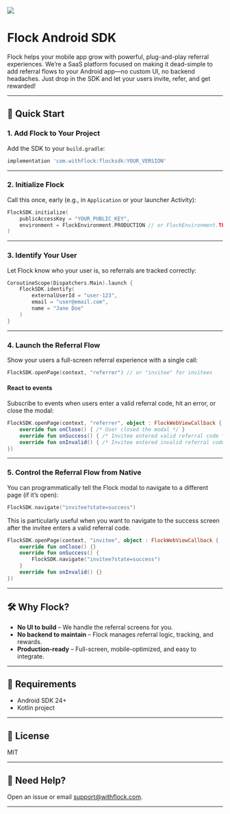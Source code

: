 [![](https://jitpack.io/v/Flock-Solutions/FlockSDK-Android.svg)](https://jitpack.io/#Flock-Solutions/FlockSDK-Android)

# Flock Android SDK

Flock helps your mobile app grow with powerful, plug-and-play referral experiences. We’re a SaaS platform focused on making it dead-simple to add referral flows to your Android app—no custom UI, no backend headaches. Just drop in the SDK and let your users invite, refer, and get rewarded!

---

## 🚀 Quick Start

### 1. Add Flock to Your Project

Add the SDK to your `build.gradle`:

```groovy
implementation 'com.withflock:flocksdk:YOUR_VERSION'
```

---

### 2. Initialize Flock

Call this once, early (e.g., in `Application` or your launcher Activity):

```kotlin
FlockSDK.initialize(
    publicAccessKey = "YOUR_PUBLIC_KEY",
    environment = FlockEnvironment.PRODUCTION // or FlockEnvironment.TEST
)
```

---

### 3. Identify Your User

Let Flock know who your user is, so referrals are tracked correctly:

```kotlin
CoroutineScope(Dispatchers.Main).launch {
    FlockSDK.identify(
        externalUserId = "user-123",
        email = "user@email.com",
        name = "Jane Doe"
    )
}
```

---

### 4. Launch the Referral Flow

Show your users a full-screen referral experience with a single call:

```kotlin
FlockSDK.openPage(context, "referrer") // or "invitee" for invitees
```

#### React to events

Subscribe to events when users enter a valid referral code, hit an error, or close the modal:

```kotlin
FlockSDK.openPage(context, "referrer", object : FlockWebViewCallback {
    override fun onClose() { /* User closed the modal */ }
    override fun onSuccess() { /* Invitee entered valid referral code */ }
    override fun onInvalid() { /* Invitee entered invalid referral code */ }
})
```

---

### 5. Control the Referral Flow from Native

You can programmatically tell the Flock modal to navigate to a different page (if it’s open):

```kotlin
FlockSDK.navigate("invitee?state=success")
```

This is particularly useful when you want to navigate to the success screen after the invitee enters a valid referral code.

```kotlin
FlockSDK.openPage(context, "invitee", object : FlockWebViewCallback {
    override fun onClose() {}
    override fun onSuccess() {
        FlockSDK.navigate("invitee?state=success")
    }
    override fun onInvalid() {}
})
```
---

## 🛠️ Why Flock?

- **No UI to build** – We handle the referral screens for you.
- **No backend to maintain** – Flock manages referral logic, tracking, and rewards.
- **Production-ready** – Full-screen, mobile-optimized, and easy to integrate.

---

## 🧩 Requirements

- Android SDK 24+
- Kotlin project

---

## 📝 License

MIT

---

## 💬 Need Help?

Open an issue or email [support@withflock.com](mailto:support@withflock.com).

---

